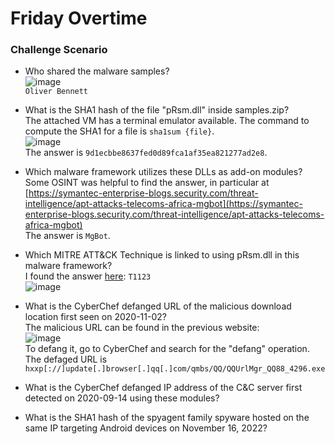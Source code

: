 # Friday Overtime

### Challenge Scenario 
- Who shared the malware samples? <br />
![image](https://github.com/user-attachments/assets/8f79ef0e-ed0a-468f-9918-990de00b2c63)<br />
`Oliver Bennett`<br />

- What is the SHA1 hash of the file "pRsm.dll" inside samples.zip? <br />
The attached VM has a terminal emulator available. The command to compute the SHA1 for a file is `sha1sum {file}`. <br />
![image](https://github.com/user-attachments/assets/3e3c4f53-e0d7-4e2e-9775-ccbfe4cabd6f)<br />
The answer is `9d1ecbbe8637fed0d89fca1af35ea821277ad2e8`. <br />
- Which malware framework utilizes these DLLs as add-on modules? <br />
Some OSINT was helpful to find the answer, in particular at [https://symantec-enterprise-blogs.security.com/threat-intelligence/apt-attacks-telecoms-africa-mgbot](https://symantec-enterprise-blogs.security.com/threat-intelligence/apt-attacks-telecoms-africa-mgbot) <br />
The answer is `MgBot`. <br />
- Which MITRE ATT&CK Technique is linked to using pRsm.dll in this malware framework? <br />
I found the answer [here](https://www.welivesecurity.com/2023/04/26/evasive-panda-apt-group-malware-updates-popular-chinese-software/): `T1123` <br />
![image](https://github.com/user-attachments/assets/c3169f2f-b245-42c5-ad1f-1b2837432bea) <br />
- What is the CyberChef defanged URL of the malicious download location first seen on 2020-11-02? <br />
The malicious URL can be found in the previous website: <br />
![image](https://github.com/user-attachments/assets/291460ec-8dd2-48e2-88b9-27692bb0217a)<br />
To defang it, go to CyberChef and search for the "defang" operation. <br />
The defaged URL is `hxxp[://]update[.]browser[.]qq[.]com/qmbs/QQ/QQUrlMgr_QQ88_4296.exe` <br />
- What is the CyberChef defanged IP address of the C&C server first detected on 2020-09-14 using these modules? <br />
- What is the SHA1 hash of the spyagent family spyware hosted on the same IP targeting Android devices on November 16, 2022? <br />
